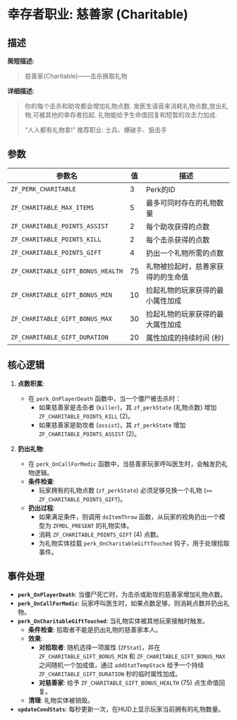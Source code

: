 # 幸存者职业: 慈善家 (Charitable)

## 描述

**简短描述:**
> 慈善家(Charitable)——击杀换取礼物

**详细描述:**
> 你的每个击杀和助攻都会增加礼物点数. 
> 发医生语音来消耗礼物点数,放出礼物,可被其他的幸存者捡起. 
> 礼物能给予生命值回复和短暂的攻击力加成. 
> 
> “人人都有礼物拿!” 
> 推荐职业: 士兵、爆破手、狙击手

## 参数

| 参数名 | 值 | 描述 |
| --- | --- | --- |
| `ZF_PERK_CHARITABLE` | 3 | Perk的ID |
| `ZF_CHARITABLE_MAX_ITEMS` | 5 | 最多可同时存在的礼物数量 |
| `ZF_CHARITABLE_POINTS_ASSIST` | 2 | 每个助攻获得的点数 |
| `ZF_CHARITABLE_POINTS_KILL` | 2 | 每个击杀获得的点数 |
| `ZF_CHARITABLE_POINTS_GIFT` | 4 | 扔出一个礼物所需的点数 |
| `ZF_CHARITABLE_GIFT_BONUS_HEALTH` | 75 | 礼物被捡起时，慈善家获得的的生命值 |
| `ZF_CHARITABLE_GIFT_BONUS_MIN` | 10 | 捡起礼物的玩家获得的最小属性加成 |
| `ZF_CHARITABLE_GIFT_BONUS_MAX` | 30 | 捡起礼物的玩家获得的最大属性加成 |
| `ZF_CHARITABLE_GIFT_DURATION` | 20 | 属性加成的持续时间 (秒) |

## 核心逻辑

1.  **点数积累**:
    *   在 `perk_OnPlayerDeath` 函数中，当一个僵尸被击杀时：
        *   如果慈善家是击杀者 (`killer`)，其 `zf_perkState` (礼物点数) 增加 `ZF_CHARITABLE_POINTS_KILL` (2)。
        *   如果慈善家是助攻者 (`assist`)，其 `zf_perkState` 增加 `ZF_CHARITABLE_POINTS_ASSIST` (2)。

2.  **扔出礼物**:
    *   在 `perk_OnCallForMedic` 函数中，当慈善家玩家呼叫医生时，会触发扔礼物逻辑。
    *   **条件检查**:
        *   玩家拥有的礼物点数 (`zf_perkState`) 必须足够兑换一个礼物 (`>= ZF_CHARITABLE_POINTS_GIFT`)。
    *   **扔出过程**:
        *   如果满足条件，则调用 `doItemThrow` 函数，从玩家的视角扔出一个模型为 `ZFMDL_PRESENT` 的礼物实体。
        *   消耗 `ZF_CHARITABLE_POINTS_GIFT` (4) 点数。
        *   为礼物实体挂载 `perk_OnCharitableGiftTouched` 钩子，用于处理拾取事件。

## 事件处理

*   **`perk_OnPlayerDeath`**: 当僵尸死亡时，为击杀或助攻的慈善家增加礼物点数。
*   **`perk_OnCallForMedic`**: 玩家呼叫医生时，如果点数足够，则消耗点数并扔出礼物。
*   **`perk_OnCharitableGiftTouched`**: 当礼物实体被其他玩家接触时触发。
    *   **条件检查**: 拾取者不能是扔出礼物的慈善家本人。
    *   **效果**:
        *   **对拾取者**: 随机选择一项属性 (`ZFStat`)，并在 `ZF_CHARITABLE_GIFT_BONUS_MIN` 和 `ZF_CHARITABLE_GIFT_BONUS_MAX` 之间随机一个加成值，通过 `addStatTempStack` 给予一个持续 `ZF_CHARITABLE_GIFT_DURATION` 秒的临时属性加成。
        *   **对慈善家**: 给予 `ZF_CHARITABLE_GIFT_BONUS_HEALTH` (75) 点生命值回复。
    *   **清理**: 礼物实体被销毁。
*   **`updateCondStats`**: 每秒更新一次，在HUD上显示玩家当前拥有的礼物数量。
